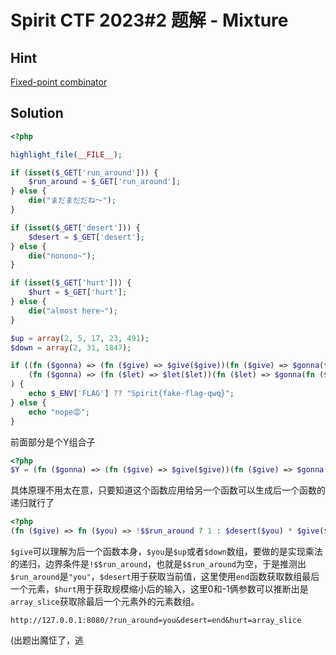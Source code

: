 # Spirit CTF 2023#2 题解 - Mixture
Hint
---

[Fixed-point combinator](https://en.wikipedia.org/wiki/Fixed-point_combinator)

Solution
---

```php
<?php

highlight_file(__FILE__);

if (isset($_GET['run_around'])) {
    $run_around = $_GET['run_around'];
} else {
    die("まだまだだね～");
}

if (isset($_GET['desert'])) {
    $desert = $_GET['desert'];
} else {
    die("nonono~");
}

if (isset($_GET['hurt'])) {
    $hurt = $_GET['hurt'];
} else {
    die("almost here~");
}

$up = array(2, 5, 17, 23, 491);
$down = array(2, 31, 1847);

if ((fn ($gonna) => (fn ($give) => $give($give))(fn ($give) => $gonna(fn ($you) => $give($give)($you))))(fn ($give) => fn ($you) => !$$run_around ? 1 : $desert($you) * $give($hurt($you, 0, -1)))($up) === 1919810 &&
    (fn ($gonna) => (fn ($let) => $let($let))(fn ($let) => $gonna(fn ($you) => $let($let)($you))))(fn ($give) => fn ($you) => !$$run_around ? 1 : $desert($you) * $give($hurt($you, 0, -1)))($down) === 114514
) {
    echo $_ENV['FLAG'] ?? "Spirit{fake-flag-qwq}";
} else {
    echo "nope😡";
}
```

前面部分是个Y组合子

```php
<?php
$Y = (fn ($gonna) => (fn ($give) => $give($give))(fn ($give) => $gonna(fn ($you) => $give($give)($you))));
```

具体原理不用太在意，只要知道这个函数应用给另一个函数可以生成后一个函数的递归就行了

```php
<?php
(fn ($give) => fn ($you) => !$$run_around ? 1 : $desert($you) * $give($hurt($you, 0, -1)))
```

`$give`可以理解为后一个函数本身，`$you`是`$up`或者`$down`数组，要做的是实现乘法的递归，边界条件是`!$$run_around`，也就是`$$run_around`为空，于是推测出`$run_around`是`"you"`，`$desert`用于获取当前值，这里使用`end`函数获取数组最后一个元素，`$hurt`用于获取规模缩小后的输入，这里0和-1俩参数可以推断出是`array_slice`获取除最后一个元素外的元素数组。

```
http://127.0.0.1:8080/?run_around=you&desert=end&hurt=array_slice
```

(出题出魔怔了，逃
